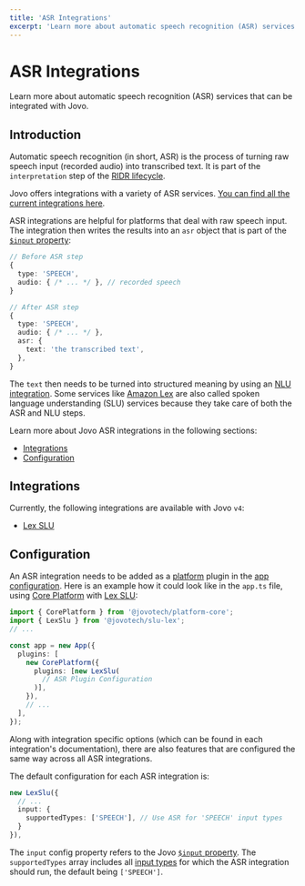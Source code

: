 ```yaml
---
title: 'ASR Integrations'
excerpt: 'Learn more about automatic speech recognition (ASR) services that can be integrated with Jovo.'
---
```


# ASR Integrations

Learn more about automatic speech recognition (ASR) services that can be integrated with Jovo.

## Introduction

Automatic speech recognition (in short, ASR) is the process of turning raw speech input (recorded audio) into transcribed text. It is part of the `interpretation` step of the [RIDR lifecycle](./ridr-lifecycle.md).

Jovo offers integrations with a variety of ASR services. [You can find all the current integrations here](#integrations).

ASR integrations are helpful for platforms that deal with raw speech input. The integration then writes the results into an `asr` object that is part of the [`$input` property](./input.md):

```typescript
// Before ASR step
{
  type: 'SPEECH',
  audio: { /* ... */ }, // recorded speech
}

// After ASR step
{
  type: 'SPEECH',
  audio: { /* ... */ },
  asr: {
    text: 'the transcribed text',
  },
}
```

The `text` then needs to be turned into structured meaning by using an [NLU integration](./nlu.md). Some services like [Amazon Lex](https://www.jovo.tech/marketplace/slu-lex) are also called spoken language understanding (SLU) services because they take care of both the ASR and NLU steps.

Learn more about Jovo ASR integrations in the following sections:

- [Integrations](#integrations)
- [Configuration](#configuration)

## Integrations

Currently, the following integrations are available with Jovo `v4`:

- [Lex SLU](https://www.jovo.tech/marketplace/slu-lex)

## Configuration

An ASR integration needs to be added as a [platform](./platforms.md) plugin in the [app configuration](./app-config.md). Here is an example how it could look like in the `app.ts` file, using [Core Platform](https://www.jovo.tech/marketplace/platform-core) with [Lex SLU](https://www.jovo.tech/marketplace/slu-lex):

```typescript
import { CorePlatform } from '@jovotech/platform-core';
import { LexSlu } from '@jovotech/slu-lex';
// ...

const app = new App({
  plugins: [
    new CorePlatform({
      plugins: [new LexSlu(
        // ASR Plugin Configuration
      )],
    }),
    // ...
  ],
});
```

Along with integration specific options (which can be found in each integration's documentation), there are also features that are configured the same way across all ASR integrations.

The default configuration for each ASR integration is:

```typescript
new LexSlu({
  // ...
  input: {
    supportedTypes: ['SPEECH'], // Use ASR for 'SPEECH' input types
  }
}),
```

The `input` config property refers to the Jovo [`$input` property](./input.md). The `supportedTypes` array includes all [input types](./input.md#input-types) for which the ASR integration should run, the default being `['SPEECH']`.
